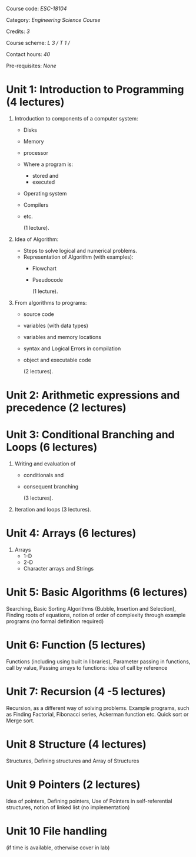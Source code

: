 Course code: _*ESC-18104*_

Category: _*Engineering Science Course*_

Credits: _*3*_

Course scheme: _*L 3 / T 1 /*_

Contact hours: _*40*_

Pre-requisites: _*None*_

# Unit 1: Introduction to Programming (4 lectures)

1. Introduction to components of a computer system:
    - Disks
    - Memory
    - processor
    - Where a program is:
        - stored and
        - executed
    - Operating system
    - Compilers
    - etc.

        (1 lecture).

1. Idea of Algorithm:
    - Steps to solve logical and numerical problems.
    - Representation of Algorithm (with examples):
        - Flowchart
        - Pseudocode

            (1 lecture).

1. From algorithms to programs:
    - source code
    - variables (with data types)
    - variables and memory locations
    - syntax and Logical Errors in compilation
    - object and executable code

        (2 lectures).

# Unit 2: Arithmetic expressions and precedence (2 lectures)

# Unit 3: Conditional Branching and Loops (6 lectures)

1. Writing and evaluation of 
    - conditionals and
    - consequent branching

        (3 lectures).

1. Iteration and loops (3 lectures).

# Unit 4: Arrays (6 lectures)

1. Arrays
    - 1-D
    - 2-D
    - Character arrays and Strings

# Unit 5: Basic Algorithms (6 lectures)

Searching, Basic Sorting Algorithms (Bubble, Insertion and Selection), Finding roots of
equations, notion of order of complexity through example programs (no formal definition
required)

# Unit 6: Function (5 lectures)

Functions (including using built in libraries), Parameter passing in functions, call by value,
Passing arrays to functions: idea of call by reference

# Unit 7: Recursion (4 -5 lectures)

Recursion, as a different way of solving problems. Example programs, such as Finding
Factorial, Fibonacci series, Ackerman function etc. Quick sort or Merge sort.

# Unit 8 Structure (4 lectures)

Structures, Defining structures and Array of Structures

# Unit 9 Pointers (2 lectures)

Idea of pointers, Defining pointers, Use of Pointers in self-referential structures, notion of
linked list (no implementation)

# Unit 10 File handling

(if time is available, otherwise cover in lab)
